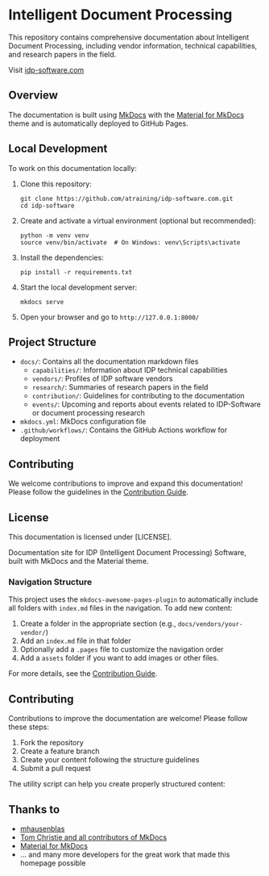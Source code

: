 # Intelligent Document Processing

This repository contains comprehensive documentation about Intelligent Document Processing,
including vendor information, technical capabilities, and research papers in the field.

Visit [idp-software.com](https://idp-software.com)

## Overview

The documentation is built using [MkDocs](https://www.mkdocs.org/) with the [Material for MkDocs](https://squidfunk.github.io/mkdocs-material/) theme and is automatically deployed to GitHub Pages.

## Local Development

To work on this documentation locally:

1. Clone this repository:
   ```
   git clone https://github.com/atraining/idp-software.com.git
   cd idp-software
   ```

2. Create and activate a virtual environment (optional but recommended):
   ```
   python -m venv venv
   source venv/bin/activate  # On Windows: venv\Scripts\activate
   ```

3. Install the dependencies:
   ```
   pip install -r requirements.txt
   ```

4. Start the local development server:
   ```
   mkdocs serve
   ```

5. Open your browser and go to `http://127.0.0.1:8000/`

## Project Structure

- `docs/`: Contains all the documentation markdown files
  - `capabilities/`: Information about IDP technical capabilities
  - `vendors/`: Profiles of IDP software vendors
  - `research/`: Summaries of research papers in the field
  - `contribution/`: Guidelines for contributing to the documentation
  - `events/`: Upcoming and reports about events related to IDP-Software or document processing research
- `mkdocs.yml`: MkDocs configuration file
- `.github/workflows/`: Contains the GitHub Actions workflow for deployment

## Contributing

We welcome contributions to improve and expand this documentation! Please follow the guidelines in the [Contribution Guide](docs/contribution/index.md).

## License

This documentation is licensed under [LICENSE].

Documentation site for IDP (Intelligent Document Processing) Software, built with MkDocs and the Material theme.

### Navigation Structure

This project uses the `mkdocs-awesome-pages-plugin` to automatically include all folders with `index.md` files in the navigation. To add new content:

1. Create a folder in the appropriate section (e.g., `docs/vendors/your-vendor/`)
2. Add an `index.md` file in that folder
3. Optionally add a `.pages` file to customize the navigation order
4. Add a `assets` folder if you want to add images or other files.

For more details, see the [Contribution Guide](docs/contribution/index.md).

## Contributing

Contributions to improve the documentation are welcome! Please follow these steps:

1. Fork the repository
2. Create a feature branch
3. Create your content following the structure guidelines
4. Submit a pull request

The utility script can help you create properly structured content:

## Thanks to

- [mhausenblas](https://github.com/marketplace/actions/deploy-mkdocs)
- [Tom Christie and all contributors of MkDocs](https://github.com/mkdocs/mkdocs/blob/master/docs/index.md)
- [Material for MkDocs](https://github.com/squidfunk/mkdocs-material)
- ... and many more developers for the great work that made this homepage possible
